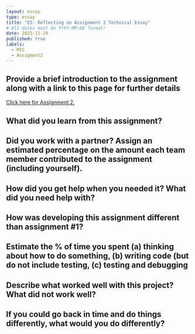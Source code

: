 ```yaml
---
layout: essay
type: essay
title: "E5: Reflecting on Assignment 2 Technical Essay"
# All dates must be YYYY-MM-DD format!
date: 2022-11-29
published: true
labels:
  - MIS
  - Assigment2
---
```

<h2>Provide a brief introduction to the assignment along with a link to this page for further details</h2>
<p><a href="https://dport96.github.io/ITM352/morea/150.Assignment2/experience-Assignment2_retrospective.html">Click here for Assignment 2.</a></p>


<h2>What did you learn from this assignment?</h2>
<p></p>

<h2>Did you work with a partner? Assign an estimated percentage on the amount each team member contributed to the assignment (including yourself).</h2>
<p></p>

<h2>How did you get help when you needed it? What did you need help with?</h2>
<p></p>

<h2>How was developing this assignment different than assignment #1?</h2>
<p></p>

<h2>Estimate the % of time you spent (a) thinking about how to do something, (b) writing code (but do not include testing, (c) testing and debugging</h2>
<p></p>

<h2>Describe what worked well with this project? What did not work well?</h2>
<p></p>

<h2>If you could go back in time and do things differently, what would you do differently?</h2>
<p></p>
